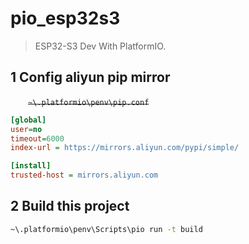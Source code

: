 # pio_esp32s3

> ESP32-S3 Dev With PlatformIO.

## 1 Config aliyun pip mirror

&emsp;&emsp;~~`~\.platformio\penv\pip.conf`~~

```ini
[global]
user=no
timeout=6000
index-url = https://mirrors.aliyun.com/pypi/simple/

[install]
trusted-host = mirrors.aliyun.com
```

## 2 Build this project

```bash
~\.platformio\penv\Scripts\pio run -t build
```
